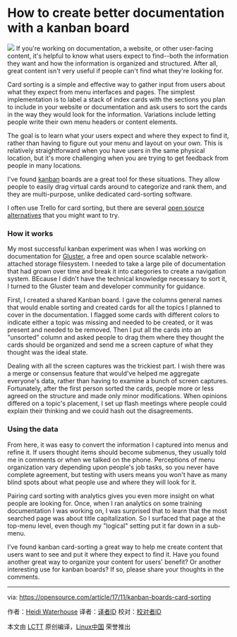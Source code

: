 How to create better documentation with a kanban board
======
![](https://opensource.com/sites/default/files/styles/image-full-size/public/lead-images/open%20source_collaboration.png?itok=68kU6BHy)
If you're working on documentation, a website, or other user-facing content, it's helpful to know what users expect to find--both the information they want and how the information is organized and structured. After all, great content isn't very useful if people can't find what they're looking for.

Card sorting is a simple and effective way to gather input from users about what they expect from menu interfaces and pages. The simplest implementation is to label a stack of index cards with the sections you plan to include in your website or documentation and ask users to sort the cards in the way they would look for the information. Variations include letting people write their own menu headers or content elements.

The goal is to learn what your users expect and where they expect to find it, rather than having to figure out your menu and layout on your own. This is relatively straightforward when you have users in the same physical location, but it's more challenging when you are trying to get feedback from people in many locations.

I've found [kanban][1] boards are a great tool for these situations. They allow people to easily drag virtual cards around to categorize and rank them, and they are multi-purpose, unlike dedicated card-sorting software.

I often use Trello for card sorting, but there are several [open source alternatives][2] that you might want to try.

### How it works

My most successful kanban experiment was when I was working on documentation for [Gluster][3], a free and open source scalable network-attached storage filesystem. I needed to take a large pile of documentation that had grown over time and break it into categories to create a navigation system. BEcause I didn't have the technical knowledge necessary to sort it, I turned to the Gluster team and developer community for guidance.

First, I created a shared Kanban board. I gave the columns general names that would enable sorting and created cards for all the topics I planned to cover in the documentation. I flagged some cards with different colors to indicate either a topic was missing and needed to be created, or it was present and needed to be removed. Then I put all the cards into an "unsorted" column and asked people to drag them where they thought the cards should be organized and send me a screen capture of what they thought was the ideal state.

Dealing with all the screen captures was the trickiest part. I wish there was a merge or consensus feature that would've helped me aggregate everyone's data, rather than having to examine a bunch of screen captures. Fortunately, after the first person sorted the cards, people more or less agreed on the structure and made only minor modifications. When opinions differed on a topic's placement, I set up flash meetings where people could explain their thinking and we could hash out the disagreements.

### Using the data

From here, it was easy to convert the information I captured into menus and refine it. If users thought items should become submenus, they usually told me in comments or when we talked on the phone. Perceptions of menu organization vary depending upon people's job tasks, so you never have complete agreement, but testing with users means you won't have as many blind spots about what people use and where they will look for it.

Pairing card sorting with analytics gives you even more insight on what people are looking for. Once, when I ran analytics on some training documentation I was working on, I was surprised that to learn that the most searched page was about title capitalization. So I surfaced that page at the top-menu level, even though my "logical" setting put it far down in a sub-menu.

I've found kanban card-sorting a great way to help me create content that users want to see and put it where they expect to find it. Have you found another great way to organize your content for users' benefit? Or another interesting use for kanban boards? If so, please share your thoughts in the comments.

--------------------------------------------------------------------------------

via: https://opensource.com/article/17/11/kanban-boards-card-sorting

作者：[Heidi Waterhouse][a]
译者：[译者ID](https://github.com/译者ID)
校对：[校对者ID](https://github.com/校对者ID)

本文由 [LCTT](https://github.com/LCTT/TranslateProject) 原创编译，[Linux中国](https://linux.cn/) 荣誉推出

[a]:https://opensource.com/users/hwaterhouse
[1]:https://en.wikipedia.org/wiki/Kanban
[2]:https://opensource.com/alternatives/trello
[3]:https://www.gluster.org/
